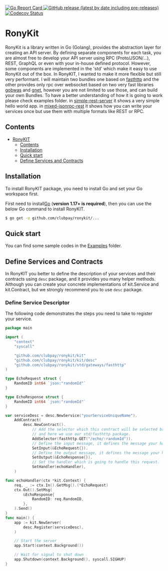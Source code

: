 [//]: # (<a href="https://github.com/clubpay/ronykit/actions/workflows/build-and-test.yml?query=branch%3Amain">)

[//]: # (  <img alt="Build Status" src="https://img.shields.io/github/workflow/status/clubpay/ronykit/build-and-test/main?style=for-the-badge">)

[//]: # (</a>)
<a href="https://goreportcard.com/report/github.com/clubpay/ronykit">
  <img alt="Go Report Card" src="https://goreportcard.com/badge/github.com/clubpay/ronykit?style=for-the-badge">
</a>
<a href="https://github.com/clubpay/ronykit/releases">
  <img alt="GitHub release (latest by date including pre-releases)" src="https://img.shields.io/github/v/release/clubpay/ronykit?include_prereleases&style=for-the-badge">
</a>
<a href="https://codecov.io/gh/clubpay/ronykit/branch/main/">
    <img alt="Codecov Status" src="https://img.shields.io/codecov/c/github/clubpay/ronykit?style=for-the-badge">
</a>

# RonyKit

RonyKit is a library written in Go (Golang), provides the abstraction layer for creating an API server. By defining separate
components for each task, you are almost free to develop your API server using RPC (Proto/JSON/...), REST, GraphQL or even with your
in-house defined protocol. However, some components are implemented in the 'std' which make it easy to use RonyKit out of the box.
In RonyKIT, I wanted to make it more flexible but still very performant. I will maintain two bundles one based on
[fasthttp](https://github.com/valyala/fasthttp) and the other provides only rpc over websocket based on two very fast
libraries [gobwas](https://github.com/gobwas/ws) and [gnet](https://github.com/panjf2000/gnet), however you are not limited to use those,
and
can build your own Bundles. To have a better understanding of how it is going to work please check examples folder.
in [simple-rest-server](../example/ex-02-rest) it shows a very simple hello world app.
in [mixed-jsonrpc-rest](../example/ex-01-rpc) it shows how you can write your services once but use them with multiple formats like
REST or RPC.

## Contents

- [RonyKIT](#ronykit)
	- [Contents](#contents)
	- [Installation](#installation)
	- [Quick start](#quick-start)
	- [Define Services and Contracts](#define-services-and-contracts)

## Installation

To install RonyKIT package, you need to install Go and set your Go workspace first.

First need to install[Go](https://golang.org/) (**version 1.17+ is required**), then you can use the below Go command to install
RonyKIT.

```sh
$ go get -u github.com/clubpay/ronykit/...
```

## Quick start

You can find some sample codes in the [Examples](../example) folder.

## Define Services and Contracts

In RonyKIT you better to define the description of your services and their contracts using `desc` package,
and it provides you many helper methods. Although you can create your concrete implementations of kit.Service
and kit.Contract, but we strongly recommend you to use `desc` package.

### Define Service Descriptor

The following code demonstrates the steps you need to take to register your service.

```go
package main

import (
	"context"
	"syscall"

	"github.com/clubpay/ronykit/kit"
	"github.com/clubpay/ronykit/kit/desc"
	"github.com/clubpay/ronykit/std/gateways/fasthttp"
)

type EchoRequest struct {
	RandomID int64 `json:"randomId"`
}

type EchoResponse struct {
	RandomID int64 `json:"randomId"`
}

var serviceDesc = desc.NewService("yourServiceUniqueName").
	AddContract(
		desc.NewContract().
			// Add the selector which this contract will be selected based of. Every bundle have its own selector
			// and here we use our std/fasthttp package.
			AddSelector(fasthttp.GET("/echo/:randomId")).
			// Define the input message, it defines the message your handler expects to receive.
			SetInput(&EchoRequest{}).
			// Define the output message, it defines the message your handler expects to return.
			SetOutput(&EchoResponse{}).
			// Set the handler which is going to handle this request.
			SetHandler(echoHandler),
	)

func echoHandler(ctx *kit.Context) {
	req, _ := ctx.In().GetMsg().(*EchoRequest)
	ctx.Out().SetMsg(
		&EchoResponse{
			RandomID: req.RandomID,
		},
	).Send()
}
func main() {
	app := kit.NewServer(
		desc.Register(serviceDesc),
	)

	// Start the server
	app.Start(context.Background())

	// Wait for signal to shut down
	app.Shutdown(context.Background(), syscall.SIGHUP)
}
```
